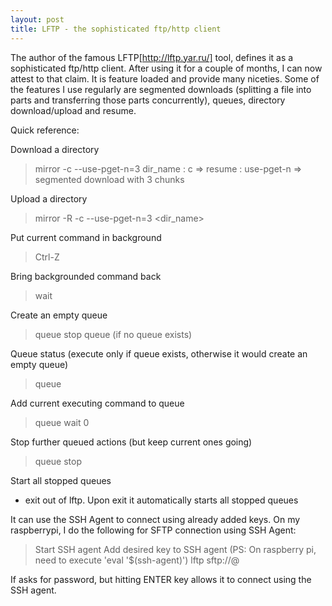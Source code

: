 ```yaml
---
layout: post
title: LFTP - the sophisticated ftp/http client
---
```


The author of the famous LFTP[http://lftp.yar.ru/] tool, defines it as a sophisticated ftp/http client. After using it for a couple of months, I can now attest to that claim.
It is feature loaded and provide many niceties. Some of the features I use regularly are segmented downloads (splitting a file into parts and transferring those parts concurrently), queues, 
directory download/upload and resume.

Quick reference:

Download a directory
> mirror -c --use-pget-n=3 dir_name
 : c => resume
 : use-pget-n => segmented download with 3 chunks

Upload a directory
> mirror -R -c --use-pget-n=3 <dir_name>

Put current command in background
> Ctrl-Z

Bring backgrounded command back
> wait

Create an empty queue
> queue stop
> queue (if no queue exists)

Queue status (execute only if queue exists, otherwise it would create an empty queue)
> queue

Add current executing command to queue
> queue wait 0

Stop further queued actions (but keep current ones going)
> queue stop

Start all stopped queues
 - exit out of lftp. Upon exit it automatically starts all stopped queues

It can use the SSH Agent to connect using already added keys. On my raspberrypi, I do the following for SFTP connection using SSH Agent:
> Start SSH agent
> Add desired key to SSH agent (PS: On raspberry pi, need to execute 'eval '$(ssh-agent)')
> lftp sftp://<user>@<server>

If asks for password, but hitting ENTER key allows it to connect using the SSH agent. 
